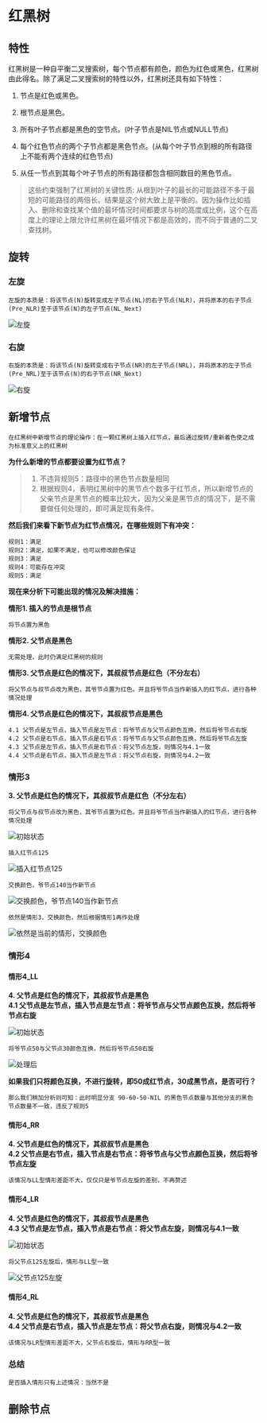 # 红黑树

## 特性
红黑树是一种自平衡二叉搜索树，每个节点都有颜色，颜色为红色或黑色，红黑树由此得名。除了满足二叉搜索树的特性以外，红黑树还具有如下特性：

1. 节点是红色或黑色。

2. 根节点是黑色。

3. 所有叶子节点都是黑色的空节点。(叶子节点是NIL节点或NULL节点)

4. 每个红色节点的两个子节点都是黑色节点。(从每个叶子节点到根的所有路径上不能有两个连续的红色节点)

5. 从任一节点到其每个叶子节点的所有路径都包含相同数目的黑色节点。

>这些约束强制了红黑树的关键性质: 从根到叶子的最长的可能路径不多于最短的可能路径的两倍长。结果是这个树大致上是平衡的。因为操作比如插入、删除和查找某个值的最坏情况时间都要求与树的高度成比例，这个在高度上的理论上限允许红黑树在最坏情况下都是高效的，而不同于普通的二叉查找树。

## 旋转
### 左旋
    左旋的本质是：将该节点(N)旋转变成左子节点(NL)的右子节点(NLR)，并将原本的右子节点(Pre_NLR)至于该节点(N)的左子节点(NL_Next)

![左旋](../image/left_rotate.png)


### 右旋
    右旋的本质是：将该节点(N)旋转变成右子节点(NR)的左子节点(NRL)，并将原本的左子节点(Pre_NRL)至于该节点(N)的右子节点(NR_Next)

![右旋](../image/right_rotate.png)


## 新增节点

    在红黑树中新增节点的理论操作：在一颗红黑树上插入红节点，最后通过旋转/重新着色使之成为标准意义上的红黑树

**为什么新增的节点都要设置为红节点？**

> 1. 不违背规则5：路径中的黑色节点数量相同
> 2. 根据规则4，表明红黑树中的黑节点个数多于红节点，所以新增节点的父亲节点是黑节点的概率比较大，因为父亲是黑节点的情况下，是不需要做任何处理的，即可满足现有条件。  

**然后我们来看下新节点为红节点情况，在哪些规则下有冲突：**

    规则1：满足
    规则2：满足，如果不满足，也可以修改颜色保证
    规则3：满足
    规则4：可能存在冲突
    规则5：满足

**现在来分析下可能出现的情况及解决措施：**

**情形1. 插入的节点是根节点**

    将节点置为黑色

**情形2. 父节点是黑色**

    无需处理，此时仍满足红黑树的规则

**情形3. 父节点是红色的情况下，其叔叔节点是红色（不分左右）**

    将父节点与叔节点改为黑色，其爷节点置为红色。并且将爷节点当作新插入的红节点，进行各种情况处理

**情形4. 父节点是红色的情况下，其叔叔节点是黑色**

    4.1 父节点是左节点，插入节点是左节点：将爷节点与父节点颜色互换，然后将爷节点右旋
    4.2 父节点是右节点，插入节点是右节点：将爷节点与父节点颜色互换，然后将爷节点左旋
    4.3 父节点是左节点，插入节点是右节点：将父节点左旋，则情况与4.1一致
    4.4 父节点是右节点，插入节点是左节点：将父节点右旋，则情况与4.2一致

### 情形3

**3. 父节点是红色的情况下，其叔叔节点是红色（不分左右）**

    将父节点与叔节点改为黑色，其爷节点置为红色。并且将爷节点当作新插入的红节点，进行各种情况处理

![初始状态](../image/red_black_insert_3.jpg)

    插入红节点125

![插入红节点125](../image/red_black_insert_3_2.jpg)

    交换颜色，爷节点140当作新节点

![交换颜色，爷节点140当作新节点](../image/red_black_insert_3_1.jpg)

    依然是情形3，交换颜色，然后根据情形1再作处理

![依然是当前的情形，交换颜色](../image/red_black_insert_3_3.jpg)

### 情形4
#### 情形4_LL

**4. 父节点是红色的情况下，其叔叔节点是黑色**  
**4.1 父节点是左节点，插入节点是左节点：将爷节点与父节点颜色互换，然后将爷节点右旋**

![初始状态](../image/red_black_insert_ll_1.jpg)

    将爷节点50与父节点30颜色互换，然后将爷节点50右旋

![处理后](../image/red_black_insert_ll_2.jpg)


**如果我们只将颜色互换，不进行旋转，即50成红节点，30成黑节点，是否可行？**

    那么我们稍加分析则可知：此时明显分支 90-60-50-NIL 的黑色节点数量与其他分支的黑色节点数量不一致，违反了规则5

#### 情形4_RR

**4. 父节点是红色的情况下，其叔叔节点是黑色**  
**4.2 父节点是右节点，插入节点是右节点：将爷节点与父节点颜色互换，然后将爷节点左旋**

    该情况与LL型情形差距不大，仅仅只是爷节点左旋的差别，不再赘述

#### 情形4_LR

**4. 父节点是红色的情况下，其叔叔节点是黑色**  
**4.3 父节点是左节点，插入节点是右节点：将父节点左旋，则情况与4.1一致**

![初始状态](../image/red_black_insert_lr_1.jpg)

    将父节点125左旋后，情形与LL型一致

![父节点125左旋](../image/red_black_insert_lr_2.jpg)


#### 情形4_RL

**4. 父节点是红色的情况下，其叔叔节点是黑色**  
**4.4 父节点是右节点，插入节点是左节点：将父节点右旋，则情况与4.2一致**

    该情况与LR型情形差距不大，父节点右旋后，情形与RR型一致

### 总结

    是否插入情形只有上述情况：当然不是

## 删除节点

### 